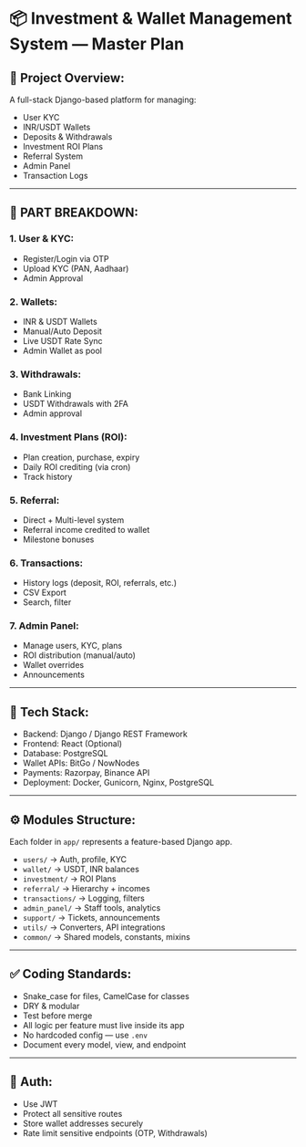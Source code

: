 # 📦 Investment & Wallet Management System — Master Plan

## 🧱 Project Overview:
A full-stack Django-based platform for managing:
- User KYC
- INR/USDT Wallets
- Deposits & Withdrawals
- Investment ROI Plans
- Referral System
- Admin Panel
- Transaction Logs

---

## 📂 PART BREAKDOWN:

### 1. User & KYC:
- Register/Login via OTP
- Upload KYC (PAN, Aadhaar)
- Admin Approval

### 2. Wallets:
- INR & USDT Wallets
- Manual/Auto Deposit
- Live USDT Rate Sync
- Admin Wallet as pool

### 3. Withdrawals:
- Bank Linking
- USDT Withdrawals with 2FA
- Admin approval

### 4. Investment Plans (ROI):
- Plan creation, purchase, expiry
- Daily ROI crediting (via cron)
- Track history

### 5. Referral:
- Direct + Multi-level system
- Referral income credited to wallet
- Milestone bonuses

### 6. Transactions:
- History logs (deposit, ROI, referrals, etc.)
- CSV Export
- Search, filter

### 7. Admin Panel:
- Manage users, KYC, plans
- ROI distribution (manual/auto)
- Wallet overrides
- Announcements

---

## 🧰 Tech Stack:
- Backend: Django / Django REST Framework
- Frontend: React (Optional)
- Database: PostgreSQL
- Wallet APIs: BitGo / NowNodes
- Payments: Razorpay, Binance API
- Deployment: Docker, Gunicorn, Nginx, PostgreSQL

---

## ⚙️ Modules Structure:

Each folder in `app/` represents a feature-based Django app.

- `users/` → Auth, profile, KYC
- `wallet/` → USDT, INR balances
- `investment/` → ROI Plans
- `referral/` → Hierarchy + incomes
- `transactions/` → Logging, filters
- `admin_panel/` → Staff tools, analytics
- `support/` → Tickets, announcements
- `utils/` → Converters, API integrations
- `common/` → Shared models, constants, mixins

---

## ✅ Coding Standards:
- Snake_case for files, CamelCase for classes
- DRY & modular
- Test before merge
- All logic per feature must live inside its app
- No hardcoded config — use `.env`
- Document every model, view, and endpoint

---

## 🔐 Auth:
- Use JWT
- Protect all sensitive routes
- Store wallet addresses securely
- Rate limit sensitive endpoints (OTP, Withdrawals)